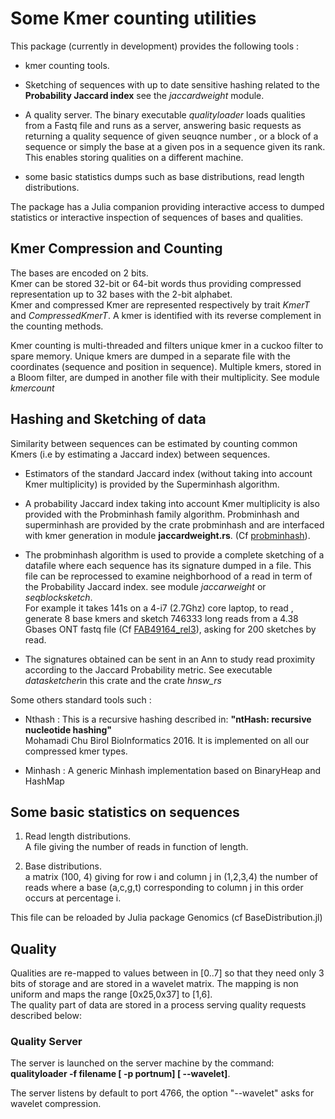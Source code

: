 # Some Kmer counting utilities

This package (currently in development) provides the following tools :

* kmer counting tools.

* Sketching of sequences with up to date sensitive hashing related to the **Probability Jaccard index** see the *jaccardweight* module.  

* A quality server.
  The binary executable *qualityloader* loads qualities from a Fastq file and runs as a server, answering
  basic requests as returning a quality sequence of given seuqnce number , or a block of a sequence or simply the base at a given pos  in a sequence given its rank. This enables storing qualities on a different machine.

* some basic statistics dumps  such as base distributions, read length distributions.

The package has a Julia companion providing interactive access to dumped statistics or interactive inspection of sequences
of bases and qualities.

## Kmer Compression and Counting

The bases are encoded on 2 bits.  
Kmer can be stored 32-bit or 64-bit words thus providing compressed representation up to 32 bases with the 2-bit alphabet.  
Kmer and compressed Kmer are represented respectively by trait *KmerT* and *CompressedKmerT*.
A kmer is identified with its reverse complement in the counting methods.  

Kmer counting is multi-threaded and filters unique kmer in a cuckoo filter to spare memory.
Unique kmers are dumped in a separate file with the coordinates (sequence and position in sequence).
Multiple kmers, stored in a Bloom filter, are dumped in another file with their multiplicity. See module *kmercount*


## Hashing and Sketching of data

Similarity between sequences can be estimated by counting common Kmers (i.e by estimating a Jaccard index) between sequences.

* Estimators of the standard Jaccard index (without taking into account Kmer multiplicity) is provided by the Superminhash algorithm.  

* A probability Jaccard index taking into account Kmer multiplicity is also provided with the Probminhash family algorithm.
Probminhash and superminhash are provided by the crate probminhash and are interfaced with kmer generation in module **jaccardweight.rs**.
(Cf [probminhash](https://github.com/jean-pierreBoth/probminhash)).

* The probminhash algorithm is used to provide a complete sketching of a datafile where each sequence has its signature
dumped in a file. This file can be reprocessed to examine neighborhood of a read in term of the Probability Jaccard index. see module *jaccarweight* or *seqblocksketch*.  
For example it takes 141s on a 4-i7 (2.7Ghz) core laptop, to read , generate 8 base kmers and sketch 746333 long reads from a 4.38 Gbases ONT fastq file (Cf [FAB49164_rel3](https://github.com/nanopore-wgs-consortium/NA12878/blob/master/nanopore-human-genome/rel_3_4.md)), asking for 200 sketches by read.

* The signatures obtained can be sent in an Ann to study read proximity according to the Jaccard Probability metric.
  See executable *datasketcher*in this crate and the crate *hnsw_rs*

Some others standard tools such :

* Nthash : This is a recursive hashing described in: **"ntHash: recursive nucleotide hashing"**  
     Mohamadi Chu Birol BioInformatics 2016.
It is implemented on all our compressed kmer types.

* Minhash : A generic Minhash implementation based on BinaryHeap and HashMap

## Some basic statistics on sequences

1. Read length distributions.  
    A file giving the number of reads in function of length.  

2. Base distributions.  
    a matrix (100, 4) giving for row i and column j in (1,2,3,4) the number of reads
    where a base (a,c,g,t) corresponding to column j in this order occurs at percentage i.

This file can be reloaded by Julia package Genomics (cf BaseDistribution.jl)

## Quality

Qualities are re-mapped to values between in [0..7] so that they need only 3 bits of storage and are
stored in a wavelet matrix.
The mapping is non uniform and maps the range  [0x25,0x37] to  [1,6].  
The quality part of data are stored in a process serving quality requests described below:

### Quality Server

The server is launched on the server machine by the command:  
 **qualityloader -f filename [ -p portnum] [ --wavelet]**.

The server listens by default to port 4766, the option "--wavelet" asks for wavelet compression.
